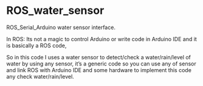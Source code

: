 # ROS_water_sensor
ROS_Serial_Arduino water sensor interface.

In ROS:
Its not a magic to control Arduino or write code in Arduino IDE and it is basically a ROS code,

So in this code I uses a water sensor to detect/check a water/rain/level of water by using any sensor, it’s a generic code so you can use any of sensor and link ROS with Arduino IDE and some hardware to implement this code any check water/rain/level.
